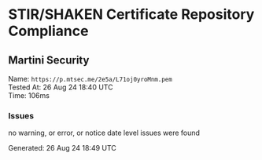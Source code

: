 # STIR/SHAKEN Certificate Repository Compliance

## Martini Security

Name: `https://p.mtsec.me/2e5a/L71oj0yroMnm.pem`\
Tested At: 26 Aug 24 18:40 UTC\
Time: 106ms

### Issues

no warning, or error, or notice date level issues were found

Generated: 26 Aug 24 18:49 UTC
